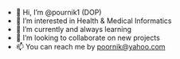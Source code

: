 - 👋 Hi, I’m @pournik1 (DOP)
- 👀 I’m interested in Health & Medical Informatics
- 🌱 I’m currently and always learning
- 💞️ I’m looking to collaborate on new projects
- 📫 You can reach me by poornik@yahoo.com


